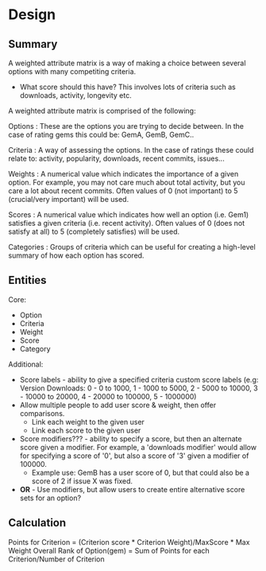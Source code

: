 Design
==============

Summary
-------

A weighted attribute matrix is a way of making a choice between
several options with many competiting criteria.

  * What score should this have? This involves lots of criteria such as
    downloads, activity, longevity etc.

A weighted attribute matrix is comprised of the following:

Options
:   These are the options you are trying to decide between. In the case of
    rating gems this could be: GemA, GemB, GemC..

Criteria
:   A way of assessing the options. In the case of
    ratings these could relate to: activity, popularity, downloads, recent commits, issues...

Weights
:   A numerical value which indicates the importance of a given option.
    For example, you may not care much about total activity, but you care a lot
    about recent commits. Often values of 0 (not important) to 5 (crucial/very important) will be used.

Scores
:   A numerical value which indicates how well an option (i.e. Gem1)
    satisfies a given criteria (i.e. recent activity). Often values of 0
    (does not satisfy at all) to 5 (completely satisfies) will be used.

Categories
:   Groups of criteria which can be useful for creating a high-level
    summary of how each option has scored.

Entities
--------

Core:

 * Option
 * Criteria
 * Weight
 * Score
 * Category

Additional:

 * Score labels - ability to give a specified criteria custom score labels
   (e.g: Version Downloads: 0 - 0 to 1000, 1 - 1000 to 5000, 2 - 5000 to 10000, 3 - 10000 to 20000,
   4 - 20000 to 100000, 5 - 1000000)
 * Allow multiple people to add user score & weight, then offer comparisons.
   * Link each weight to the given user
   * Link each score to the given user
 * Score modifiers??? - ability to specify a score, but then an alternate score given a modifier.
   For example, a 'downloads modifier' would allow for specifying a score of '0', but also a score of
   '3' given a modifier of 100000.
   * Example use: GemB has a user score of 0, but that could also be a score of 2
     if issue X was fixed.
 * **OR** - Use modifiers, but allow users to create entire alternative score
   sets for an option?


Calculation
--------------

Points for Criterion = (Criterion score * Criterion Weight)/MaxScore * Max Weight
Overall Rank of Option(gem) = Sum of Points for each Criterion/Number of Criterion
